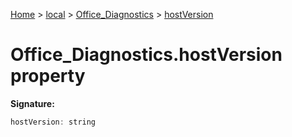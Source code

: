 [Home](./index) &gt; [local](local.md) &gt; [Office\_Diagnostics](local.office_diagnostics.md) &gt; [hostVersion](local.office_diagnostics.hostversion.md)

# Office\_Diagnostics.hostVersion property


**Signature:**
```javascript
hostVersion: string
```
